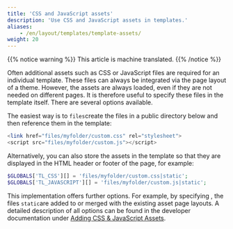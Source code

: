 ```yaml
---
title: 'CSS and JavaScript assets'
description: 'Use CSS and JavaScript assets in templates.'
aliases:
    - /en/layout/templates/template-assets/
weight: 20
---
```


{{% notice warning %}}
This article is machine translated.
{{% /notice %}}

Often additional assets such as CSS or JavaScript files are required for an individual template. These files can always be integrated via the page layout of a theme. However, the assets are always loaded, even if they are not needed on different pages. It is therefore useful to specify these files in the template itself. There are several options available.

The easiest way is to `files`create the files in a public directory below and then reference them in the template:

```php
<link href="files/myfolder/custom.css" rel="stylesheet">
<script src="files/myfolder/custom.js"></script>
```

Alternatively, you can also store the assets in the template so that they are displayed in the HTML header or footer of the page, for example:

```php
$GLOBALS['TL_CSS'][] = 'files/myfolder/custom.css|static';
$GLOBALS['TL_JAVASCRIPT'][] = 'files/myfolder/custom.js|static';
```

This implementation offers further options. For example, by specifying , the files `static`are added to or merged with the existing asset page layouts. A detailed description of all options can be found in the developer documentation under [Adding CSS &amp; JavaScript Assets](https://docs.contao.org/dev/framework/asset-management/).

